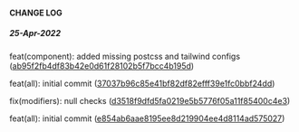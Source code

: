 #### CHANGE LOG


##### 25-Apr-2022

feat(component): added missing postcss and tailwind configs ([ab95f2fb4df83b42e0d61f28102b5f7bcc4b195d](https://github.com/twyr/twyr-abstract-dropdown/commit/ab95f2fb4df83b42e0d61f28102b5f7bcc4b195d))

feat(all): initial commit ([37037b96c85e41bf82df82efff39e1fc0bbf24dd](https://github.com/twyr/twyr-abstract-dropdown/commit/37037b96c85e41bf82df82efff39e1fc0bbf24dd))

fix(modifiers): null checks ([d3518f9dfd5fa0219e5b5776f05a11f85400c4e3](https://github.com/twyr/twyr-utility-modifiers/commit/d3518f9dfd5fa0219e5b5776f05a11f85400c4e3))

feat(all): initial commit ([e854ab6aae8195ee8d219904ee4d8114ad575027](https://github.com/twyr/twyr-utility-modifiers/commit/e854ab6aae8195ee8d219904ee4d8114ad575027))


